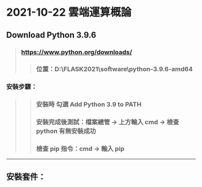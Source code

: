 # 2021-10-22 雲端運算概論
## Download Python 3.9.6
> ### https://www.python.org/downloads/
>> ### 位置：D:\FLASK2021\software\python-3.9.6-amd64
### 安裝步驟：
>> ### 安裝時 勾選 Add Python 3.9 to PATH
>> ### 安裝完成後測試：檔案總管 -> 上方輸入 cmd -> 檢查 python 有無安裝成功
>> ### 檢查 pip 指令：cmd -> 輸入 pip 
---
## 安裝套件：
